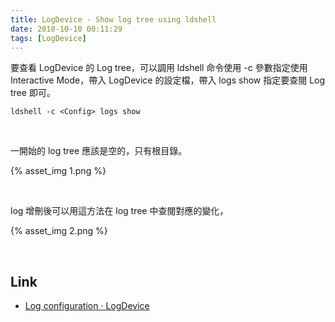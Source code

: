 ```yaml
---
title: LogDevice - Show log tree using ldshell
date: 2018-10-10 00:11:29
tags: [LogDevice]
---
```


要查看 LogDevice 的 Log tree，可以調用 ldshell 命令使用 -c 參數指定使用 Interactive Mode，帶入 LogDevice 的設定檔，帶入 logs show 指定要查閱 Log tree 即可。  

<!-- More -->

    ldshell -c <Config> logs show

<br/>


一開始的 log tree 應該是空的，只有根目錄。  

{% asset_img 1.png %}
 
<br/>


log 增刪後可以用這方法在 log tree 中查閱對應的變化，  

{% asset_img 2.png %}
 
<br/>


Link
----
* [Log configuration · LogDevice](https://logdevice.io/docs/Logs.html)
